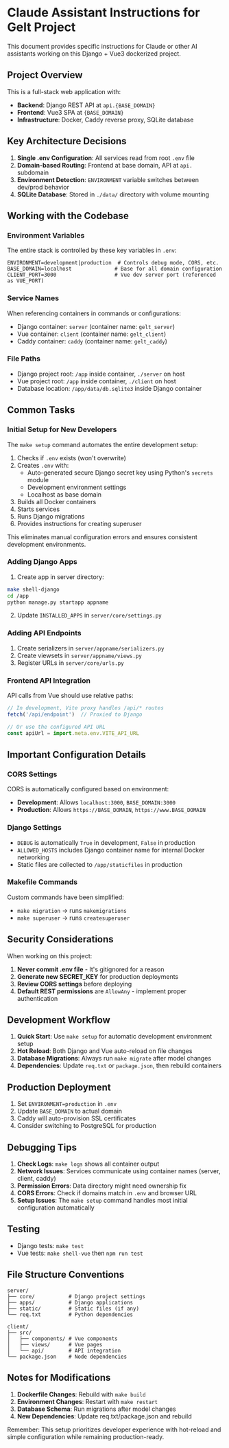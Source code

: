 # Claude Assistant Instructions for Gelt Project

This document provides specific instructions for Claude or other AI assistants working on this Django + Vue3 dockerized project.

## Project Overview

This is a full-stack web application with:
- **Backend**: Django REST API at `api.{BASE_DOMAIN}`
- **Frontend**: Vue3 SPA at `{BASE_DOMAIN}`
- **Infrastructure**: Docker, Caddy reverse proxy, SQLite database

## Key Architecture Decisions

1. **Single .env Configuration**: All services read from root `.env` file
2. **Domain-based Routing**: Frontend at base domain, API at `api.` subdomain
3. **Environment Detection**: `ENVIRONMENT` variable switches between dev/prod behavior
4. **SQLite Database**: Stored in `./data/` directory with volume mounting

## Working with the Codebase

### Environment Variables

The entire stack is controlled by these key variables in `.env`:

```env
ENVIRONMENT=development|production  # Controls debug mode, CORS, etc.
BASE_DOMAIN=localhost              # Base for all domain configuration
CLIENT_PORT=3000                   # Vue dev server port (referenced as VUE_PORT)
```

### Service Names

When referencing containers in commands or configurations:
- Django container: `server` (container name: `gelt_server`)
- Vue container: `client` (container name: `gelt_client`)
- Caddy container: `caddy` (container name: `gelt_caddy`)

### File Paths

- Django project root: `/app` inside container, `./server` on host
- Vue project root: `/app` inside container, `./client` on host
- Database location: `/app/data/db.sqlite3` inside Django container

## Common Tasks

### Initial Setup for New Developers

The `make setup` command automates the entire development setup:

1. Checks if `.env` exists (won't overwrite)
2. Creates `.env` with:
   - Auto-generated secure Django secret key using Python's `secrets` module
   - Development environment settings
   - Localhost as base domain
3. Builds all Docker containers
4. Starts services
5. Runs Django migrations
6. Provides instructions for creating superuser

This eliminates manual configuration errors and ensures consistent development environments.

### Adding Django Apps

1. Create app in server directory:
```bash
make shell-django
cd /app
python manage.py startapp appname
```

2. Update `INSTALLED_APPS` in `server/core/settings.py`

### Adding API Endpoints

1. Create serializers in `server/appname/serializers.py`
2. Create viewsets in `server/appname/views.py`
3. Register URLs in `server/core/urls.py`

### Frontend API Integration

API calls from Vue should use relative paths:
```javascript
// In development, Vite proxy handles /api/* routes
fetch('/api/endpoint')  // Proxied to Django

// Or use the configured API URL
const apiUrl = import.meta.env.VITE_API_URL
```

## Important Configuration Details

### CORS Settings

CORS is automatically configured based on environment:
- **Development**: Allows `localhost:3000`, `BASE_DOMAIN:3000`
- **Production**: Allows `https://BASE_DOMAIN`, `https://www.BASE_DOMAIN`

### Django Settings

- `DEBUG` is automatically `True` in development, `False` in production
- `ALLOWED_HOSTS` includes Django container name for internal Docker networking
- Static files are collected to `/app/staticfiles` in production

### Makefile Commands

Custom commands have been simplified:
- `make migration` → runs `makemigrations`
- `make superuser` → runs `createsuperuser`

## Security Considerations

When working on this project:

1. **Never commit .env file** - It's gitignored for a reason
2. **Generate new SECRET_KEY** for production deployments
3. **Review CORS settings** before deploying
4. **Default REST permissions** are `AllowAny` - implement proper authentication

## Development Workflow

1. **Quick Start**: Use `make setup` for automatic development environment setup
2. **Hot Reload**: Both Django and Vue auto-reload on file changes
3. **Database Migrations**: Always run `make migrate` after model changes
4. **Dependencies**: Update `req.txt` or `package.json`, then rebuild containers

## Production Deployment

1. Set `ENVIRONMENT=production` in `.env`
2. Update `BASE_DOMAIN` to actual domain
3. Caddy will auto-provision SSL certificates
4. Consider switching to PostgreSQL for production

## Debugging Tips

1. **Check Logs**: `make logs` shows all container output
2. **Network Issues**: Services communicate using container names (server, client, caddy)
3. **Permission Errors**: Data directory might need ownership fix
4. **CORS Errors**: Check if domains match in `.env` and browser URL
5. **Setup Issues**: The `make setup` command handles most initial configuration automatically

## Testing

- Django tests: `make test`
- Vue tests: `make shell-vue` then `npm run test`

## File Structure Conventions

```
server/
├── core/           # Django project settings
├── apps/           # Django applications
├── static/         # Static files (if any)
└── req.txt         # Python dependencies

client/
├── src/
│   ├── components/ # Vue components
│   ├── views/      # Vue pages
│   └── api/        # API integration
└── package.json    # Node dependencies
```

## Notes for Modifications

1. **Dockerfile Changes**: Rebuild with `make build`
2. **Environment Changes**: Restart with `make restart`
3. **Database Schema**: Run migrations after model changes
4. **New Dependencies**: Update req.txt/package.json and rebuild

Remember: This setup prioritizes developer experience with hot-reload and simple configuration while remaining production-ready.